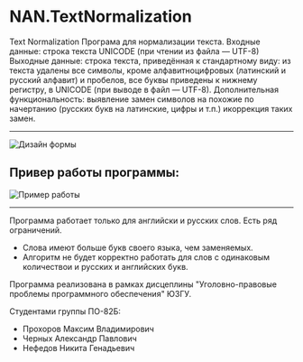 # NAN.TextNormalization
Text Normalization 
Програма для нормализации текста.
Входные данные: строка текста UNICODE (при чтении из файла — UTF-8) 
Выходные данные: строка текста, приведённая к стандартному виду: 
из текста удалены все символы, кроме алфавитноцифровых (латинский и русский алфавит) и пробелов, все буквы приведены к нижнему регистру, 
в UNICODE (при выводе в файл — UTF-8).
Дополнительная функциональность: выявление замен символов на похожие по начертанию (русских букв на латинские, цифры и т.п.) икоррекция таких замен.
***
![Дизайн формы](https://i.imgur.com/QV51PWU.png "Дизайн формы")
## Привер работы программы:
![Пример работы](https://i.imgur.com/Lg0W5D8.png "Пример работы")
***
Программа работает только для английски и русских слов. Есть ряд ограничений. 
* Слова имеют больше букв своего языка, чем заменяемых.
* Алгоритм не будет корректно работать для слов с одинаковым количествои и русских и английских букв.

Программа реализована в рамках дисцеплины "Уголовно-правовые проблемы программного обеспечения" ЮЗГУ. 

Студентами группы ПО-82Б:
* Прохоров Максим Владимирович
* Черных Александр Павлович
* Нефедов Никита Генадьевич
